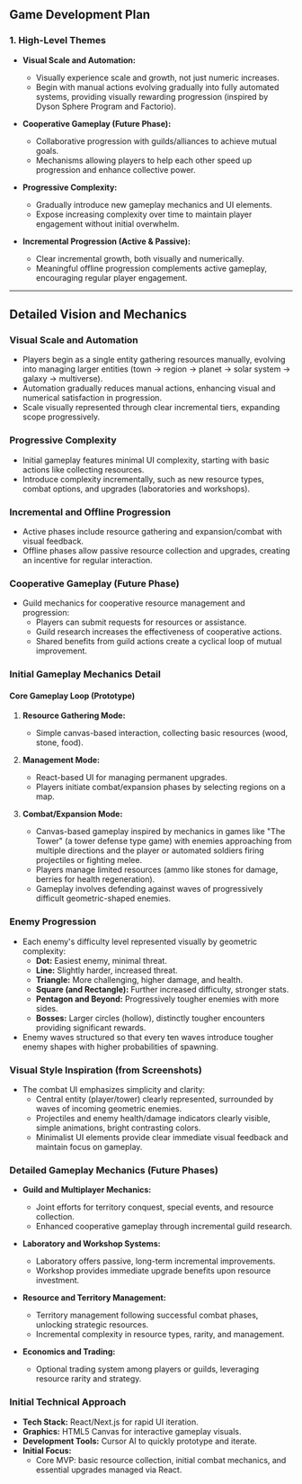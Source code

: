 ## **Game Development Plan**

### **1\. High-Level Themes**

* **Visual Scale and Automation:**

  * Visually experience scale and growth, not just numeric increases.  
  * Begin with manual actions evolving gradually into fully automated systems, providing visually rewarding progression (inspired by Dyson Sphere Program and Factorio).  
* **Cooperative Gameplay (Future Phase):**

  * Collaborative progression with guilds/alliances to achieve mutual goals.  
  * Mechanisms allowing players to help each other speed up progression and enhance collective power.  
* **Progressive Complexity:**

  * Gradually introduce new gameplay mechanics and UI elements.  
  * Expose increasing complexity over time to maintain player engagement without initial overwhelm.  
* **Incremental Progression (Active & Passive):**

  * Clear incremental growth, both visually and numerically.  
  * Meaningful offline progression complements active gameplay, encouraging regular player engagement.

---

## **Detailed Vision and Mechanics**

### **Visual Scale and Automation**

* Players begin as a single entity gathering resources manually, evolving into managing larger entities (town → region → planet → solar system → galaxy → multiverse).  
* Automation gradually reduces manual actions, enhancing visual and numerical satisfaction in progression.  
* Scale visually represented through clear incremental tiers, expanding scope progressively.

### **Progressive Complexity**

* Initial gameplay features minimal UI complexity, starting with basic actions like collecting resources.  
* Introduce complexity incrementally, such as new resource types, combat options, and upgrades (laboratories and workshops).

### **Incremental and Offline Progression**

* Active phases include resource gathering and expansion/combat with visual feedback.  
* Offline phases allow passive resource collection and upgrades, creating an incentive for regular interaction.

### **Cooperative Gameplay (Future Phase)**

* Guild mechanics for cooperative resource management and progression:  
  * Players can submit requests for resources or assistance.  
  * Guild research increases the effectiveness of cooperative actions.  
  * Shared benefits from guild actions create a cyclical loop of mutual improvement.

### **Initial Gameplay Mechanics Detail**

#### **Core Gameplay Loop (Prototype)**

1. **Resource Gathering Mode:**

   * Simple canvas-based interaction, collecting basic resources (wood, stone, food).  
2. **Management Mode:**

   * React-based UI for managing permanent upgrades.  
   * Players initiate combat/expansion phases by selecting regions on a map.  
3. **Combat/Expansion Mode:**

   * Canvas-based gameplay inspired by mechanics in games like "The Tower" (a tower defense type game)  with enemies approaching from multiple directions and the player or automated soldiers firing projectiles or fighting melee.  
   * Players manage limited resources (ammo like stones for damage, berries for health regeneration).  
   * Gameplay involves defending against waves of progressively difficult geometric-shaped enemies.

### **Enemy Progression**

* Each enemy's difficulty level represented visually by geometric complexity:  
  * **Dot:** Easiest enemy, minimal threat.  
  * **Line:** Slightly harder, increased threat.  
  * **Triangle:** More challenging, higher damage, and health.  
  * **Square (and Rectangle):** Further increased difficulty, stronger stats.  
  * **Pentagon and Beyond:** Progressively tougher enemies with more sides.  
  * **Bosses:** Larger circles (hollow), distinctly tougher encounters providing significant rewards.  
* Enemy waves structured so that every ten waves introduce tougher enemy shapes with higher probabilities of spawning.

### **Visual Style Inspiration (from Screenshots)**

* The combat UI emphasizes simplicity and clarity:  
  * Central entity (player/tower) clearly represented, surrounded by waves of incoming geometric enemies.  
  * Projectiles and enemy health/damage indicators clearly visible, simple animations, bright contrasting colors.  
  * Minimalist UI elements provide clear immediate visual feedback and maintain focus on gameplay.

### **Detailed Gameplay Mechanics (Future Phases)**

* **Guild and Multiplayer Mechanics:**

  * Joint efforts for territory conquest, special events, and resource collection.  
  * Enhanced cooperative gameplay through incremental guild research.  
* **Laboratory and Workshop Systems:**

  * Laboratory offers passive, long-term incremental improvements.  
  * Workshop provides immediate upgrade benefits upon resource investment.  
* **Resource and Territory Management:**

  * Territory management following successful combat phases, unlocking strategic resources.  
  * Incremental complexity in resource types, rarity, and management.  
* **Economics and Trading:**

  * Optional trading system among players or guilds, leveraging resource rarity and strategy.

### **Initial Technical Approach**

* **Tech Stack:** React/Next.js for rapid UI iteration.  
* **Graphics:** HTML5 Canvas for interactive gameplay visuals.  
* **Development Tools:** Cursor AI to quickly prototype and iterate.  
* **Initial Focus:**  
  * Core MVP: basic resource collection, initial combat mechanics, and essential upgrades managed via React.
